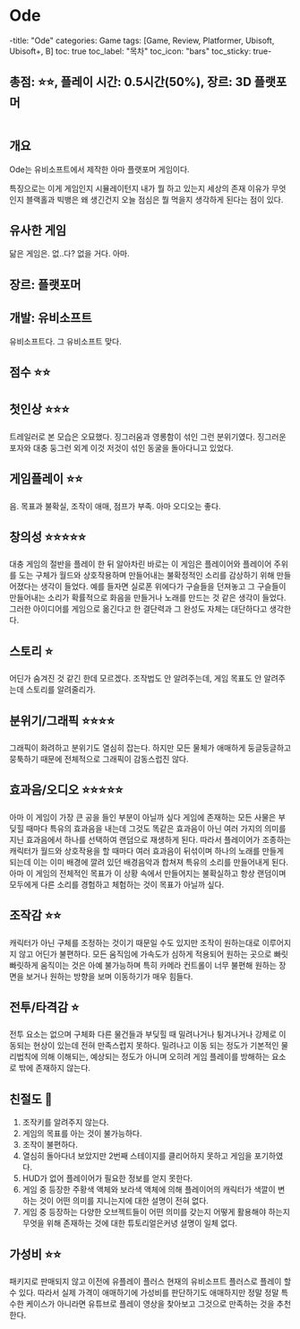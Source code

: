 # Ode

-title: "Ode"
categories: Game
tags: [Game, Review, Platformer, Ubisoft, Ubisoft+, B]
toc: true
toc_label: "목차"
toc_icon: "bars"
toc_sticky: true-

## 총점: ⭐⭐, 플레이 시간: 0.5시간(50%), 장르: 3D 플랫포머

![]()

## 개요

Ode는 유비소프트에서 제작한 아마 플랫포머 게임이다.

특징으로는 이게 게임인지 시뮬레이턴지 내가 뭘 하고 있는지 세상의 존재 이유가 무엇인지 블랙홀과 빅뱅은 왜 생긴건지 오늘 점심은 뭘 먹을지 생각하게 된다는 점이 있다.

## 유사한 게임

닮은 게임은. 없..다? 없을 거다. 아마.

## 장르: 플랫포머

## 개발: 유비소프트

유비소프트다. 그 유비소프트 맞다.

## 점수 ⭐⭐

## 첫인상 ⭐⭐⭐

트레일러로 본 모습은 오묘했다. 징그러움과 영롱함이 섞인 그런 분위기였다. 징그러운 포자와 대충 둥그런 외계 이것 저것이 섞인 동굴을 돌아다니고 있었다.

## 게임플레이 ⭐⭐

음. 목표과 불확실, 조작이 애매, 점프가 부족. 아마 오디오는 좋다.

## 창의성 ⭐⭐⭐⭐⭐

대충 게임의 절반을 플레이 한 뒤 알아차린 바로는 이 게임은 플레이어와 플레이어 주위를 도는 구체가 월드와 상호작용하며 만들어내는 불확정적인 소리를 감상하기 위해 만들어졌다는 생각이 들었다. 예를 들자면 실로폰 위에다가 구슬들을 던져놓고 그 구슬들이 만들어내는 소리가 확률적으로 화음을 만들거나 노래를 만드는 것 같은 생각이 들었다. 그러한 아이디어를 게임으로 옮긴다고 한 결단력과 그 완성도 자체는 대단하다고 생각한다.

## 스토리 ⭐

어딘가 숨겨진 것 같긴 한데 모르겠다. 조작법도 안 알려주는데, 게임 목표도 안 알려주는데 스토리를 알려줄리가.

## 분위기/그래픽 ⭐⭐⭐⭐

그래픽이 화려하고 분위기도 열심히 잡는다. 하지만 모든 물체가 애매하게 둥글둥글하고 뭉툭하기 때문에 전체적으로 그래픽이 감동스럽진 않다.

## 효과음/오디오 ⭐⭐⭐⭐⭐

아마 이 게임이 가장 큰 공을 들인 부분이 아닐까 싶다 게임에 존재하는 모든 사물은 부딪힐 때마다 특유의 효과음을 내는데 그것도 똑같은 효과음이 아닌 여러 가지의 의미를 지닌 효과음에서 하나를 선택하여 랜덤으로 재생하게 된다. 따라서 플레이어가 조종하는 캐릭터가 월드와 상호작용을 할 때마다 여러 효과음이 뒤섞이며 하나의 노래를 만들게 되는데 이는 이미 배경에 깔려 있던 배경음악과 합쳐져 특유의 소리를 만들어내게 된다. 아마 이 게임의 전체적인 목표가 이 상황 속에서 만들어지는 불확실하고 항상 랜덤이며 모두에게 다른 소리를 경험하고 체험하는 것이 목표가 아닐까 싶다.

## 조작감 ⭐⭐

캐릭터가 아닌 구체를 조정하는 것이기 때문일 수도 있지만 조작이 원하는대로 이루어지지 않고 어딘가 불편하다. 모든 움직임에 가속도가 심하게 적용되어 원하는 곳으로 빠릿빠릿하게 움직이는 것은 아예 불가능하며 특히 카메라 컨트롤이 너무 불편해 원하는 장면을 보거나 원하는 방향을 보며 이동하기가 매우 힘들다.

## 전투/타격감 ⭐

전투 요소는 없으며 구체화 다른 물건들과 부딪힐 때 밀려나거나 튕겨나거나 강제로 이동되는 현상이 있는데 전혀 만족스럽지 못하다. 밀려나고 이동 되는 정도가 기본적인 물리법칙에 의해 이해되는, 예상되는 정도가 아니며 오히려 게임 플레이를 방해하는 요소로 밖에 존재하지 않는다.

## 친절도 💩

1. 조작키를 알려주지 않는다.
2. 게임의 목표를 아는 것이 불가능하다.
3. 조작이 불편하다.
4. 열심히 돌아다녀 보았지만 2번째 스테이지를 클리어하지 못하고 게임을 포기하였다.
5. HUD가 없어 플레이어가 필요한 정보를 얻지 못한다.
6. 게임 중 등장한 주황색 액체와 보라색 액체에 의해 플레이어의 캐릭터가 색깔이 변하는 것이 어떤 의미를 지니는지에 대한 설명이 전혀 없다.
7. 게임 중 등장하는 다양한 오브젝트들이 어떤 의미를 갖는지 어떻게 활용해야 하는지 무엇을 위해 존재하는 것에 대한 튜토리얼은커녕 설명이 일체 없다.

## 가성비 ⭐⭐

패키지로 판매되지 않고 이전에 유플레이 플러스 현재의 유비소프트 플러스로 플레이 할 수 있다. 따라서 실제 가격이 애매하기에 가성비를 판단하기도 애매하지만 정말 정말 특수한 케이스가 아니라면 유튜브로 플레이 영상을 찾아보고 그것으로 만족하는 것을 추천한다.
